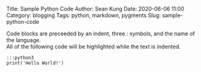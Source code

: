 Title: Sample Python Code
Author: Sean Kung
Date: 2020-06-06 11:00
Category: blogging
Tags: python, markdown, pygments
Slug: sample-python-code

Code blocks are preceeded by an indent, three : symbols, and the name of the language.  
All of the following code will be highlighted while the text is indented.

    :::python3
    print('Hello World!')